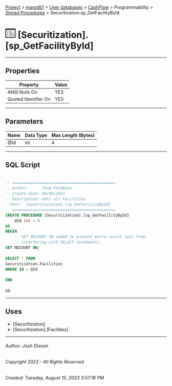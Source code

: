 #### 

[Project](../../../../../index.md) > [marpdb1](../../../../index.md) > [User databases](../../../index.md) > [CashFlow](../../index.md) > Programmability > [Stored Procedures](Stored_Procedures.md) > Securitization.sp_GetFacilityById

# ![Stored Procedures](../../../../../Images/StoredProcedure32.png) [Securitization].[sp_GetFacilityById]

---

## <a name="#properties"></a>Properties

| Property | Value |
|---|---|
| ANSI Nulls On | YES |
| Quoted Identifier On | YES |


---

## <a name="#parameters"></a>Parameters

| Name | Data Type | Max Length (Bytes) |
|---|---|---|
| @Id | int | 4 |


---

## <a name="#sqlscript"></a>SQL Script

```sql

-- =============================================
-- Author:		Chad Feldmann
-- Create date: 09/04/2015
-- Description:	Gets all Facilities
--Test:  [Securitization].[sp_GetFacilityById] 
-- =============================================
CREATE PROCEDURE [Securitization].[sp_GetFacilityById]
	@Id int = 0
AS
BEGIN
	-- SET NOCOUNT ON added to prevent extra result sets from
	-- interfering with SELECT statements.
SET NOCOUNT ON;

SELECT * FROM
Securitization.Facilities
WHERE Id = @Id

END

GO

```


---

## <a name="#uses"></a>Uses

* [Securitization]
* [Securitization].[Facilities]


---

###### Author:  Josh Dixson

###### Copyright 2023 - All Rights Reserved

###### Created: Tuesday, August 15, 2023 3:57:16 PM

